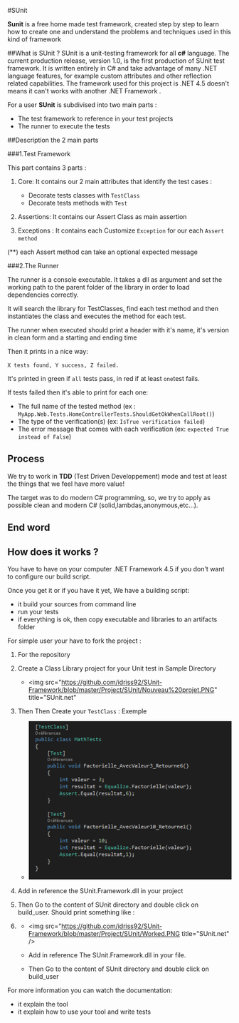 #SUnit 

**Sunit**  is a free home made test framework, created step by step to learn how to create one 
and understand the problems and techniques used in this kind of framework


##What is SUnit ?
SUnit is a unit-testing framework for all **c#** language. The current production release, version 1.0, is the first production of SUnit test framework. It is written entirely in C# and take advantage of many .NET language features, for example custom attributes and other reflection related capabilities. The framework used for this project is .NET 4.5 doesn't means it can't works with another .NET Framework .


For a user **SUnit** is subdivised into two main parts :

* The test framework to reference in your test projects
* The runner to execute the tests



##Description the 2 main parts

###1.Test Framework

This part contains 3 parts : 

1. Core: It contains our 2 main attributes that identify the test cases :
	  *	Decorate tests classes with `TestClass`
	  *	Decorate tests methods with `Test`

2. Assertions: It contains our Assert Class as main assertion

3. Exceptions : It contains each Customize `Exception` for our each `Assert method`	

(**) each Assert method can take an optional expected message  

###2.The Runner

The runner is a console executable. It takes a dll as argument and set the
working path to the parent folder of the library in order to load
dependencies correctly.

It will search the library for TestClasses, find each test method 
and then instantiates the class and executes the method for each test.


The runner when executed should print a header with it's name, it's version in clean form and a starting and ending time

Then it prints in a nice way:

	X tests found, Y success, Z failed.

It's printed in green if `all` tests pass, in red if at least
`one`test fails.

If tests failed then it's able to print for each one:

* The full name of the tested method (ex : `MyApp.Web.Tests.HomeControllerTests.ShouldGetOkWhenCallRoot()`)
* The type of the verification(s) (ex: `IsTrue verification failed`)
* The error message that comes with each verification (ex: `expected True instead of False`)


## Process 
We try to work in **TDD** (Test Driven Developpement) mode and test at least the things that we feel have more value!

The target was to do modern C# programming, so, we try to apply as possible clean and modern C# (solid,lambdas,anonymous,etc...). 

## End word


## How does it works ?
You have to have on your computer .NET Framework 4.5 if you don't want to configure our build script.

Once you get it or if you have it yet,
We have a building script:

* it build your sources from command line
* run your tests
* if everything is ok, then copy executable and libraries to an artifacts folder


For simple user your have to fork the project : 
1. For the repository
2. Create a Class Library project for your Unit test in Sample Directory
 	*  <a><img src="https://github.com/idriss92/SUnit-Framework/blob/master/Project/SUnit/Nouveau%20projet.PNG" title="SUnit.net"</a>
 	
2. Then Then Create your `TestClass` : Exemple
 	* <a><img src="https://github.com/idriss92/SUnit-Framework/blob/master/Project/SUnit/TestClass.PNG" title="SUnit.net" /></a>

3. Add in reference the SUnit.Framework.dll in your project
4. Then Go to the content of SUnit directory and double click on build_user. Should print something like :
5. 
	* <a><img src="https://github.com/idriss92/SUnit-Framework/blob/master/Project/SUnit/Worked.PNG title="SUnit.net" /></a>
 	
	
	* Add in reference The SUnit.Framework.dll in your file.
	* Then Go to the content of SUnit directory and double click on build_user


For more information you can watch the documentation:
* it explain the tool
* it explain how to use your tool and write tests



